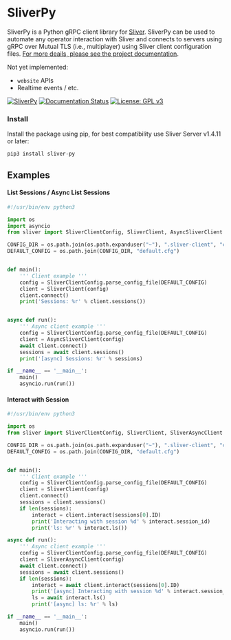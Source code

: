 SliverPy
==========

SliverPy is a Python gRPC client library for [Sliver](https://github.com/BishopFox/sliver). SliverPy can be used to automate any operator interaction with Sliver and connects to servers using gRPC over Mutual TLS (i.e., multiplayer) using Sliver client configuration files. [For more deails, please see the project documentation](http://sliverpy.rtfd.io/).

Not yet implemented:
 * `website` APIs
 * Realtime events / etc.


[![SliverPy](https://github.com/moloch--/sliver-py/actions/workflows/autorelease.yml/badge.svg)](https://github.com/moloch--/sliver-py/actions/workflows/autorelease.yml)
[![Documentation Status](https://readthedocs.org/projects/sliverpy/badge/?version=latest)](https://sliverpy.readthedocs.io/en/latest/?badge=latest)
[![License: GPL v3](https://img.shields.io/badge/License-GPLv3-blue.svg)](https://www.gnu.org/licenses/gpl-3.0)

### Install

Install the package using pip, for best compatibility use Sliver Server v1.4.11 or later:

`pip3 install sliver-py`

## Examples

#### List Sessions / Async List Sessions
```python
#!/usr/bin/env python3

import os
import asyncio
from sliver import SliverClientConfig, SliverClient, AsyncSliverClient

CONFIG_DIR = os.path.join(os.path.expanduser("~"), ".sliver-client", "configs")
DEFAULT_CONFIG = os.path.join(CONFIG_DIR, "default.cfg")


def main():
    ''' Client example '''
    config = SliverClientConfig.parse_config_file(DEFAULT_CONFIG)
    client = SliverClient(config)
    client.connect()
    print('Sessions: %r' % client.sessions())


async def run():
    ''' Async client example '''
    config = SliverClientConfig.parse_config_file(DEFAULT_CONFIG)
    client = AsyncSliverClient(config)
    await client.connect()
    sessions = await client.sessions()
    print('[async] Sessions: %r' % sessions)

if __name__ == '__main__':
    main()
    asyncio.run(run())
```


#### Interact with Session
```python
#!/usr/bin/env python3

import os
from sliver import SliverClientConfig, SliverClient, SliverAsyncClient

CONFIG_DIR = os.path.join(os.path.expanduser("~"), ".sliver-client", "configs")
DEFAULT_CONFIG = os.path.join(CONFIG_DIR, "default.cfg")


def main():
    ''' Client example '''
    config = SliverClientConfig.parse_config_file(DEFAULT_CONFIG)
    client = SliverClient(config)
    client.connect()
    sessions = client.sessions()
    if len(sessions):
        interact = client.interact(sessions[0].ID)
        print('Interacting with session %d' % interact.session_id)
        print('ls: %r' % interact.ls())

async def run():
    ''' Async client example '''
    config = SliverClientConfig.parse_config_file(DEFAULT_CONFIG)
    client = SliverAsyncClient(config)
    await client.connect()
    sessions = await client.sessions()
    if len(sessions):
        interact = await client.interact(sessions[0].ID)
        print('[async] Interacting with session %d' % interact.session_id)
        ls = await interact.ls()
        print('[async] ls: %r' % ls)

if __name__ == '__main__':
    main()
    asyncio.run(run())
```
